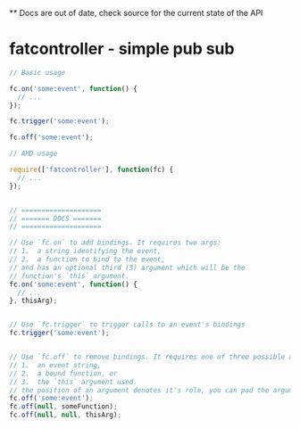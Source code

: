 ** Docs are out of date, check source for the current state of the API

fatcontroller - simple pub sub
=========================================================

```javascript
// Basic usage

fc.on('some:event', function() {
  // ...
});

fc.trigger('some:event');

fc.off('some:event');

// AMD usage

require(['fatcontroller'], function(fc) {
  // ...
});


// ====================
// ======= DOCS =======
// ====================

// Use `fc.on` to add bindings. It requires two args:
// 1.  a string identifying the event,
// 2.  a function to bind to the event,
// and has an optional third (3) argument which will be the
// function's `this` argument.
fc.on('some:event', function() {
  // ...
}, thisArg);


// Use `fc.trigger` to trigger calls to an event's bindings
fc.trigger('some:event');


// Use `fc.off` to remove bindings. It requires one of three possible arguments,
// 1.  an event string,
// 2.  a bound function, or
// 3.  the `this` argument used.
// the position of an argument denotes it's role, you can pad the arguments with falsy values
fc.off('some:event');
fc.off(null, someFunction);
fc.off(null, null, thisArg);
```